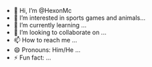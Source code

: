 - 👋 Hi, I’m @HexonMc
- 👀 I’m interested in sports games and animals...
- 🌱 I’m currently learning ...
- 💞️ I’m looking to collaborate on ...
- 📫 How to reach me  ...
- 😄 Pronouns: Him/He ...
- ⚡ Fun fact: ...

<!---
HexonMc/HexonMc is a ✨ special ✨ repository because its `README.md` (this file) appears on your GitHub profile.
You can click the Preview link to take a look at your changes.
--->
